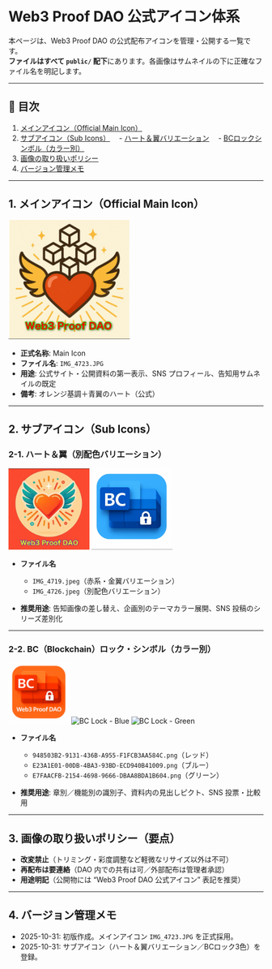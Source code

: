 # Web3 Proof DAO 公式アイコン体系

本ページは、Web3 Proof DAO の公式配布アイコンを管理・公開する一覧です。  
**ファイルはすべて `public/` 配下**にあります。各画像はサムネイルの下に正確なファイル名を明記します。

---

## 📘 目次
1. [メインアイコン（Official Main Icon）](#1-メインアイコンofficial-main-icon)
2. [サブアイコン（Sub Icons）](#2-サブアイコンsub-icons)
　- [ハート＆翼バリエーション](#21-ハート翼別配色バリエーション)
　- [BCロックシンボル（カラー別）](#22-bcblockchainロックシンボルカラー別)
3. [画像の取り扱いポリシー](#3-画像の取り扱いポリシー要点)
4. [バージョン管理メモ](#4-バージョン管理メモ)

---

## 1. メインアイコン（Official Main Icon）

<img src="./IMG_4723.JPG" alt="Web3 Proof DAO Main Icon" width="240" />

- **正式名称**: Main Icon  
- **ファイル名**: `IMG_4723.JPG`  
- **用途**: 公式サイト・公開資料の第一表示、SNS プロフィール、告知用サムネイルの既定  
- **備考**: オレンジ基調＋青翼のハート（公式）

---

## 2. サブアイコン（Sub Icons）

### 2-1. ハート＆翼（別配色バリエーション）
<div>
  <img src="./IMG_4719.jpeg" alt="Sub Icon A (heart & wings variant)" width="160" />
  <img src="./IMG_4726.jpeg" alt="Sub Icon B (heart & wings variant)" width="160" />
</div>

- **ファイル名**  
  - `IMG_4719.jpeg`（赤系・金翼バリエーション）  
  - `IMG_4726.jpeg`（別配色バリエーション）

- **推奨用途**: 告知画像の差し替え、企画別のテーマカラー展開、SNS 投稿のシリーズ差別化

---

### 2-2. BC（Blockchain）ロック・シンボル（カラー別）
<div>
  <img src="./948503B2-9131-436B-A955-F1FCB3AA584C.png" alt="BC Lock - Red" width="120" />
  <img src="./E23A1E01-00DB-4BA3-93BD-ECD940B41009.png" alt="BC Lock - Blue" width="120" />
  <img src="./E7FAACFB-2154-4698-9666-DBAA8BDA1B604.png" alt="BC Lock - Green" width="120" />
</div>

- **ファイル名**  
  - `948503B2-9131-436B-A955-F1FCB3AA584C.png`（レッド）  
  - `E23A1E01-00DB-4BA3-93BD-ECD940B41009.png`（ブルー）  
  - `E7FAACFB-2154-4698-9666-DBAA8BDA1B604.png`（グリーン）

- **推奨用途**: 章別／機能別の識別子、資料内の見出しピクト、SNS 投票・比較用

---

## 3. 画像の取り扱いポリシー（要点）
- **改変禁止**（トリミング・彩度調整など軽微なリサイズ以外は不可）  
- **再配布は要連絡**（DAO 内での共有は可／外部配布は管理者承認）  
- **用途明記**（公開物には “Web3 Proof DAO 公式アイコン” 表記を推奨）

---

## 4. バージョン管理メモ
- 2025-10-31: 初版作成。メインアイコン `IMG_4723.JPG` を正式採用。  
- 2025-10-31: サブアイコン（ハート＆翼バリエーション／BCロック3色）を登録。

